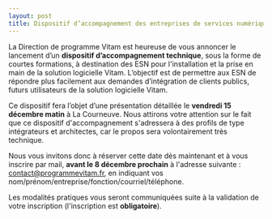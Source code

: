 ```yaml
---
layout: post
title: Dispositif d’accompagnement des entreprises de services numériques (ESN) pour l'installation et la prise en main de la solution logicielle Vitam
---
```


La Direction de programme Vitam est heureuse de vous annoncer le lancement d’un **dispositif d’accompagnement technique**, sous la forme de courtes formations, à destination des ESN pour l'installation et la prise en main de la solution logicielle Vitam. L’objectif est de permettre aux ESN de répondre plus facilement aux demandes d’intégration de clients publics, futurs utilisateurs de la solution logicielle Vitam.

Ce dispositif fera l’objet d’une présentation détaillée le **vendredi 15 décembre matin** à La Courneuve. Nous attirons votre attention sur le fait que ce dispositif d'accompagnement s'adressera à des profils de type intégrateurs et architectes, car le propos sera volontairement très technique.

Nous vous invitons donc à réserver cette date dès maintenant et à vous inscrire par mail, **avant le 8 décembre prochain** à l'adresse suivante : contact@programmevitam.fr, en indiquant vos nom/prénom/entreprise/fonction/courriel/téléphone.

Les modalités pratiques vous seront communiquées suite à la validation de votre inscription (l'inscription est **obligatoire**).